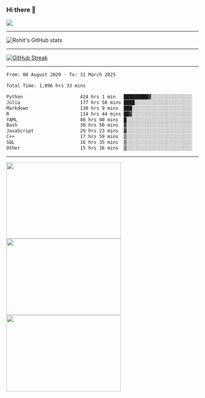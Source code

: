 ### Hi there 👋

 ![](https://komarev.com/ghpvc/?username=RohitRathore1&color=blueviolet)

<hr/>

![Rohit's GitHub stats](https://github-readme-stats.vercel.app/api?username=RohitRathore1&show_icons=true&theme=transparent)

<hr/>

[![GitHub Streak](http://github-readme-streak-stats.herokuapp.com?user=RohitRathore1&theme=dark&mode=weekly)](https://git.io/streak-stats)

<hr/>

<!--START_SECTION:waka-->

```txt
From: 08 August 2020 - To: 31 March 2025

Total Time: 1,096 hrs 33 mins

Python                     424 hrs 1 min   █████████▓░░░░░░░░░░░░░░░   38.67 %
Julia                      177 hrs 56 mins ████░░░░░░░░░░░░░░░░░░░░░   16.23 %
Markdown                   130 hrs 9 mins  ███░░░░░░░░░░░░░░░░░░░░░░   11.87 %
R                          114 hrs 44 mins ██▓░░░░░░░░░░░░░░░░░░░░░░   10.46 %
YAML                       46 hrs 40 mins  █░░░░░░░░░░░░░░░░░░░░░░░░   04.26 %
Bash                       30 hrs 50 mins  ▓░░░░░░░░░░░░░░░░░░░░░░░░   02.81 %
JavaScript                 29 hrs 23 mins  ▓░░░░░░░░░░░░░░░░░░░░░░░░   02.68 %
C++                        17 hrs 59 mins  ▒░░░░░░░░░░░░░░░░░░░░░░░░   01.64 %
SQL                        16 hrs 35 mins  ▒░░░░░░░░░░░░░░░░░░░░░░░░   01.51 %
Other                      15 hrs 16 mins  ▒░░░░░░░░░░░░░░░░░░░░░░░░   01.39 %
```

<!--END_SECTION:waka-->

<hr/>

<p>
  <img src="https://wakatime.com/share/@TeAmp0is0N/0205e68a-e5ed-48bf-b870-3c94c1fa77d3.svg" width="300" height="200">
  <img src="https://wakatime.com/share/@TeAmp0is0N/3935ee43-08a3-493e-8b95-60c1f9204b15.svg" width="300" height="200">
  <img src="https://wakatime.com/share/@TeAmp0is0N/8717aacc-7340-44e0-abb1-987dc9823fcd.svg" width="300" height="200">
</p>




